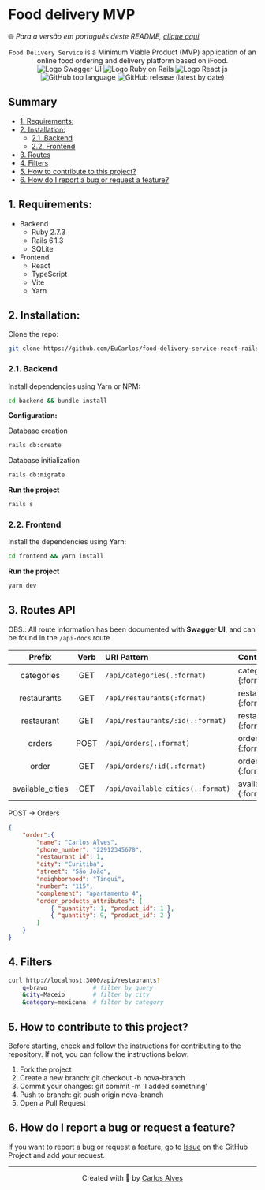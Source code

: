 # Food delivery MVP
🌐 _Para a versão em português deste README, [clique aqui](./docs/locales/pt-br/README.md)._



<p align="center">
    <code>Food Delivery Service</code> is a Minimum Viable Product (MVP) application of an online food ordering and delivery platform based on iFood.</br>
    <img src="https://img.shields.io/badge/SWAGGER_UI-1d4145?style=for-the-badge&logo=swagger&logoColor=85ea2d" alt="Logo Swagger UI"/>
    <img src="https://img.shields.io/badge/Ruby_on_Rails-CC0000?style=for-the-badge&logo=ruby-on-rails&logoColor=white" alt="Logo Ruby on Rails" />
    <img src="https://img.shields.io/badge/React-20232A?style=for-the-badge&logo=react&logoColor=61DAFB" alt="Logo React js" />
    <img alt="GitHub top language" src="https://img.shields.io/github/languages/top/EuCarlos/food-delivery-service-react-rails?color=orange&style=for-the-badge">
    <img alt="GitHub release (latest by date)" src="https://img.shields.io/github/v/release/eucarlos/food-delivery-service-react-rails?style=for-the-badge">
</p>

## Summary
- [1. Requirements:](#1-requirements)
- [2. Installation:](#2-installation)
    - [2.1. Backend](#21-backend)
    - [2.2. Frontend](#22-frontend)
- [3. Routes](#3-routes)
- [4. Filters](#4-filters)
- [5. How to contribute to this project?](#5-how-to-contribute-to-this-project)
- [6. How do I report a bug or request a feature?](#6-how-do-i-report-a-bug-or-request-a-feature)
## 1. Requirements:
* Backend
    * Ruby 2.7.3
    * Rails 6.1.3
    * SQLite
* Frontend
    * React
    * TypeScript
    * Vite
    * Yarn

## 2. Installation:
Clone the repo:
```bash
git clone https://github.com/EuCarlos/food-delivery-service-react-rails.git && cd food-delivery-service-react-rails
```
### 2.1. Backend

Install dependencies using Yarn or NPM:

```bash
cd backend && bundle install
```
**Configuration:**

Database creation
```bash
rails db:create
```
Database initialization
```bash
rails db:migrate
```
**Run the project**
```bash
rails s
```
### 2.2. Frontend
Install the dependencies using Yarn:
```bash
cd frontend && yarn install
```
**Run the project**
```bash
yarn dev
```
## 3. Routes API
OBS.: All route information has been documented with **Swagger UI**, and can be found in the `/api-docs` route

| Prefix | Verb | URI Pattern | Controller#Action
| :----: | :--: | :--------- | :----------------
| categories | GET | `/api/categories(.:format)` | categories#index {:format=>:json} |
| restaurants | GET | `/api/restaurants(:format)` | restaurants#index {:format=>:json} |
| restaurant | GET | `/api/restaurants/:id(.:format)` | restaurants#show {:format=>:json} |
| orders | POST | `/api/orders(.:format)` | orders#create {:format=>:json} |
| order | GET | `/api/orders/:id(.:format)` | orders#show {:format=>:json} |
| available_cities | GET | `/api/available_cities(.:format)` | available_cities#index {:format=>:json} |

POST -> Orders
```json
{
    "order":{
        "name": "Carlos Alves",
        "phone_number": "22912345678",
        "restaurant_id": 1,
        "city": "Curitiba",
        "street": "São João",
        "neighborhood": "Tingui",
        "number": "115",
        "complement": "apartamento 4",
        "order_products_attributes": [
            { "quantity": 1, "product_id": 1 },
            { "quantity": 9, "product_id": 2 }
        ]
    }
}
```
## 4. Filters
```bash
curl http://localhost:3000/api/restaurants?
    q=bravo             # filter by query
    &city=Maceio        # filter by city
    &category=mexicana  # filter by category
```

## 5. How to contribute to this project?
Before starting, check and follow the instructions for contributing to the repository. If not, you can follow the instructions below:

1. Fork the project
2. Create a new branch: git checkout -b nova-branch
3. Commit your changes: git commit -m 'I added something'
4. Push to branch: git push origin nova-branch
5. Open a Pull Request

## 6. How do I report a bug or request a feature?
If you want to report a bug or request a feature, go to [Issue](https://github.com/eucarlos/food-delivery-service-react-rails/issues) on the GitHub Project and add your request.

___

<p align="center">
Created with 💜 by <a href="https://github.com/eucarlos/">Carlos Alves</a></p>